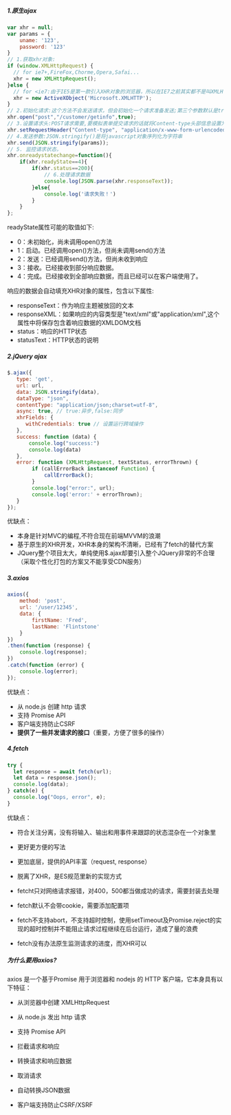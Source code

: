 ##### 1.原生ajax

~~~javascript
var xhr = null;
var params = {
    uname: '123',
    password: '123'
}
// 1.获取xhr对象:
if (window.XMLHttpRequest) {
  // for ie7+,FireFox,Chorme,Opera,Safai...
  xhr = new XMLHttpRequest(); 
}else {
  // for <ie7:由于IE5是第一款引入XHR对象的浏览器，所以在IE7之前其实都不是叫XMLHttpRequest.
  xhr = new ActiveXObject('Microsoft.XMLHTTP'); 
}
// 2.初始化请求:这个方法不会发送请求，但会初始化一个请求准备发送;第三个参数默认是true，也就是异步的
xhr.open("post","/customer/getinfo",true);
// 3.设置请求头:POST请求需要,要模拟表单提交请求的话就将Content-type头部信息设置为application/x-www-form-urlencoded，并且发送的是一个经过序列化之后的字符串
xhr.setRequestHeader("Content-type", "application/x-www-form-urlencoded");
// 4.发送参数:JSON.stringify()是将javascript对象序列化为字符串
xhr.send(JSON.stringify(params)); 
// 5. 监控请求状态，
xhr.onreadystatechange=function(){
    if(xhr.readyState==4){
        if(xhr.status==200){
            // 6.处理请求数据
            console.log(JSON.parse(xhr.responseText));
        }else{
            console.log('请求失败！')
        }
    }
};
~~~

readyState属性可能的取值如下:
- 0：未初始化，尚未调用open()方法
- 1：启动。已经调用open()方法，但尚未调用send()方法
- 2：发送：已经调用send()方法，但尚未收到响应
- 3：接收。已经接收到部分响应数据。
- 4：完成。已经接收到全部响应数据，而且已经可以在客户端使用了。

响应的数据会自动填充XHR对象的属性，包含以下属性:
- responseText：作为响应主题被放回的文本
- responseXML：如果响应的内容类型是"text/xml"或"application/xml",这个属性中将保存包含着响应数据的XMLDOM文档
- status：响应的HTTP状态
- statusText：HTTP状态的说明


##### 2.jQuery ajax

~~~javascript
$.ajax({
   type: 'get',
   url: url,
   data: JSON.stringify(data),
   dataType: "json",
   contentType: "application/json;charset=utf-8",
   async: true, // true:异步,false:同步
   xhrFields: {
      withCredentials: true // 设置运行跨域操作
   },
   success: function (data) {
   	   console.log("success:")
       console.log(data)
   },
   error: function (XMLHttpRequest, textStatus, errorThrown) {
        if (callErrorBack instanceof Function) {
            callErrorBack();
        }
   		console.log("error:", url);
        console.log('error:' + errorThrown);
   }
});
~~~

优缺点：

- 本身是针对MVC的编程,不符合现在前端MVVM的浪潮
- 基于原生的XHR开发，XHR本身的架构不清晰，已经有了fetch的替代方案
- JQuery整个项目太大，单纯使用$.ajax却要引入整个JQuery非常的不合理（采取个性化打包的方案又不能享受CDN服务）



##### 3.axios

~~~javascript
axios({
    method: 'post',
    url: '/user/12345',
    data: {
        firstName: 'Fred',
        lastName: 'Flintstone'
    }
})
.then(function (response) {
    console.log(response);
})
.catch(function (error) {
    console.log(error);
});
~~~

优缺点：

- 从 node.js 创建 http 请求
- 支持 Promise API
- 客户端支持防止CSRF
- **提供了一些并发请求的接口**（重要，方便了很多的操作）



##### 4.fetch

~~~javascript
try {
  let response = await fetch(url);
  let data = response.json();
  console.log(data);
} catch(e) {
  console.log("Oops, error", e);
}
~~~

优缺点：

- 符合关注分离，没有将输入、输出和用事件来跟踪的状态混杂在一个对象里
- 更好更方便的写法
- 更加底层，提供的API丰富（request, response）
- 脱离了XHR，是ES规范里新的实现方式

- fetcht只对网络请求报错，对400，500都当做成功的请求，需要封装去处理
- fetch默认不会带cookie，需要添加配置项
- fetch不支持abort，不支持超时控制，使用setTimeout及Promise.reject的实现的超时控制并不能阻止请求过程继续在后台运行，造成了量的浪费

- fetch没有办法原生监测请求的进度，而XHR可以



##### 为什么要用axios?

axios 是一个基于Promise 用于浏览器和 nodejs 的 HTTP 客户端，它本身具有以下特征：

- 从浏览器中创建 XMLHttpRequest
- 从 node.js 发出 http 请求
- 支持 Promise API
- 拦截请求和响应
- 转换请求和响应数据
- 取消请求
- 自动转换JSON数据

- 客户端支持防止CSRF/XSRF

